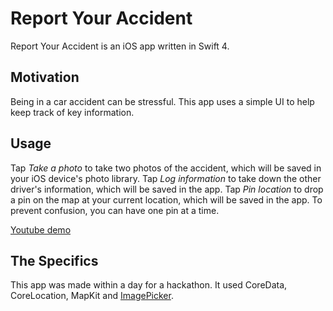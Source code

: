 Report Your Accident
=====================================

Report Your Accident is an iOS app written in Swift 4. 


Motivation
----------

Being in a car accident can be stressful. This app uses a simple UI to help keep track of key information.



Usage
-----


Tap _Take a photo_ to take two photos of the accident, which will be saved in your iOS device's photo library.
Tap _Log information_ to take down the other driver's information, which will be saved in the app.
Tap _Pin location_ to drop a pin on the map at your current location, which will be saved in the app. To prevent confusion, you can have one pin at a time.

[Youtube demo](https://www.youtube.com/watch?v=0RMdLYmbPhE&feature=youtu.be)



The Specifics
------------- 

This app was made within a day for a hackathon. It used CoreData, CoreLocation, MapKit and [ImagePicker](https://github.com/hyperoslo/ImagePicker).
